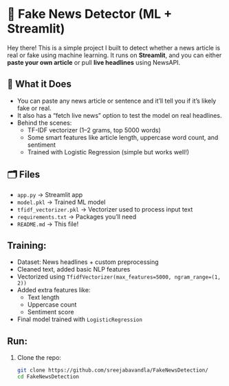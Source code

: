# 📰 Fake News Detector (ML + Streamlit)

Hey there! This is a simple project I built to detect whether a news article is real or fake using machine learning. It runs on **Streamlit**, and you can either **paste your own article** or pull **live headlines** using NewsAPI.

## 🔧 What it Does

- You can paste any news article or sentence and it’ll tell you if it’s likely fake or real.
- It also has a “fetch live news” option to test the model on real headlines.
- Behind the scenes:
  - TF-IDF vectorizer (1–2 grams, top 5000 words)
  - Some smart features like article length, uppercase word count, and sentiment
  - Trained with Logistic Regression (simple but works well!)

## 🗂️ Files

- `app.py` → Streamlit app
- `model.pkl` → Trained ML model
- `tfidf_vectorizer.pkl` → Vectorizer used to process input text
- `requirements.txt` → Packages you’ll need
- `README.md` → This file!

## Training:

- Dataset: News headlines + custom preprocessing
- Cleaned text, added basic NLP features
- Vectorized using `TfidfVectorizer(max_features=5000, ngram_range=(1, 2))`
- Added extra features like:
  - Text length
  - Uppercase count
  - Sentiment score
- Final model trained with `LogisticRegression`

## Run:

1. Clone the repo:
   ```bash
   git clone https://github.com/sreejabavandla/FakeNewsDetection/
   cd FakeNewsDetection
